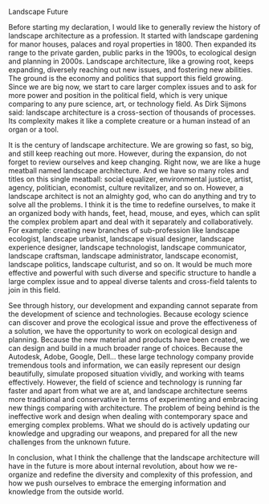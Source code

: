 Landscape Future

Before starting my declaration, I would like to generally review the history of landscape architecture as a profession. It started with landscape gardening for manor houses, palaces and royal properties in 1800. Then expanded its range to the private garden, public parks in the 1900s, to ecological design and planning in 2000s. Landscape architecture, like a growing root, keeps expanding, diversely reaching out new issues, and fostering new abilities. The ground is the economy and politics that support this field growing. Since we are big now, we start to care larger complex issues and to ask for more power and position in the political field, which is very unique comparing to any pure science, art, or technology field. As Dirk Sijmons said: landscape architecture is a cross-section of thousands of processes. Its complexity makes it like a complete creature or a human instead of an organ or a tool. 

It is the century of landscape architecture. We are growing so fast, so big, and still keep reaching out more. However, during the expansion, do not forget to review ourselves and keep changing. Right now, we are like a huge meatball named landscape architecture. And we have so many roles and titles on this single meatball: social equalizer, environmental justice, artist, agency, politician, economist, culture revitalizer, and so on. However, a landscape architect is not an almighty god, who can do anything and try to solve all the problems. I think it is the time to redefine ourselves, to make it an organized body with hands, feet, head, mouse, and eyes, which can split the complex problem apart and deal with it separately and collaboratively. For example: creating new branches of sub-profession like landscape ecologist, landscape urbanist, landscape visual designer, landscape experience designer, landscape technologist, landscape communicator, landscape craftsman, landscape administrator, landscape economist, landscape politics, landscape culturist, and so on. It would be much more effective and powerful with such diverse and specific structure to handle a large complex issue and to appeal diverse talents and cross-field talents to join in this field. 

See through history, our development and expanding cannot separate from the development of science and technologies. Because ecology science can discover and prove the ecological issue and prove the effectiveness of a solution, we have the opportunity to work on ecological design and planning. Because the new material and products have been created, we can design and build in a much broader range of choices. Because the Autodesk, Adobe, Google, Dell... these large technology company provide tremendous tools and information, we can easily represent our design beautifully, simulate proposed situation vividly, and working with teams effectively. However, the field of science and technology is running far faster and apart from what we are at, and landscape architecture seems more traditional and conservative in terms of experimenting and embracing new things comparing with architecture. The problem of being behind is the ineffective work and design when dealing with contemporary space and emerging complex problems. What we should do is actively updating our knowledge and upgrading our weapons, and prepared for all the new challenges from the unknown future. 

In conclusion, what I think the challenge that the landscape architecture will have in the future is more about internal revolution, about how we re-organize and redefine the diversity and complexity of this profession, and how we push ourselves to embrace the emerging information and knowledge from the outside world.

